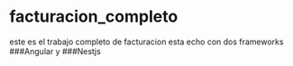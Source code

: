 # facturacion_completo
este es el trabajo completo de facturacion esta echo con dos frameworks ###Angular y ###Nestjs
